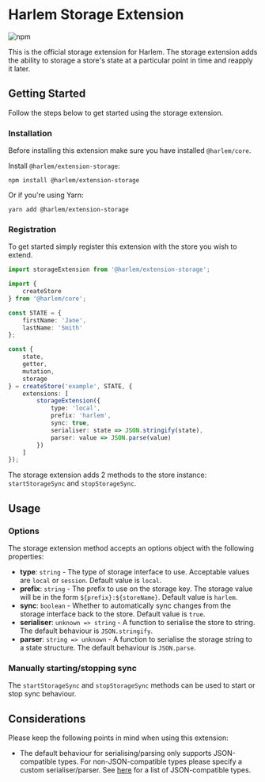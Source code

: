 # Harlem Storage Extension

![npm](https://img.shields.io/npm/v/@harlem/extension-storage)

This is the official storage extension for Harlem. The storage extension adds the ability to storage a store's state at a particular point in time and reapply it later. 

## Getting Started

Follow the steps below to get started using the storage extension.

### Installation

Before installing this extension make sure you have installed `@harlem/core`.

Install `@harlem/extension-storage`:
```
npm install @harlem/extension-storage
```
Or if you're using Yarn:
```
yarn add @harlem/extension-storage
```

### Registration

To get started simply register this extension with the store you wish to extend.

```typescript
import storageExtension from '@harlem/extension-storage';

import {
    createStore
} from '@harlem/core';

const STATE = {
    firstName: 'Jane',
    lastName: 'Smith'
};

const {
    state,
    getter,
    mutation,
    storage
} = createStore('example', STATE, {
    extensions: [
        storageExtension({
            type: 'local',
            prefix: 'harlem',
            sync: true,
            serialiser: state => JSON.stringify(state),
            parser: value => JSON.parse(value)
        })
    ]
});
```

The storage extension adds 2 methods to the store instance: `startStorageSync` and `stopStorageSync`.


## Usage

### Options
The storage extension method accepts an options object with the following properties:
- **type**: `string` - The type of storage interface to use. Acceptable values are `local` or `session`. Default value is `local`.
- **prefix**: `string` - The prefix to use on the storage key. The storage value will be in the form `${prefix}:${storeName}`. Default value is `harlem`.
- **sync**: `boolean` - Whether to automatically sync changes from the storage interface back to the store. Default value is `true`.
- **serialiser**: `unknown => string` - A function to serialise the store to string. The default behaviour is `JSON.stringify`.
- **parser**: `string => unknown` - A function to serialise the storage string to a state structure. The default behaviour is `JSON.parse`.

### Manually starting/stopping sync
The `startStorageSync` and `stopStorageSync` methods can be used to start or stop sync behaviour.


## Considerations
Please keep the following points in mind when using this extension:

- The default behaviour for serialising/parsing only supports JSON-compatible types. For non-JSON-compatible types please specify a custom serialiser/parser. See [here](https://developer.mozilla.org/en-US/docs/Web/JavaScript/Reference/Global_Objects/JSON/stringify#description) for a list of JSON-compatible types.